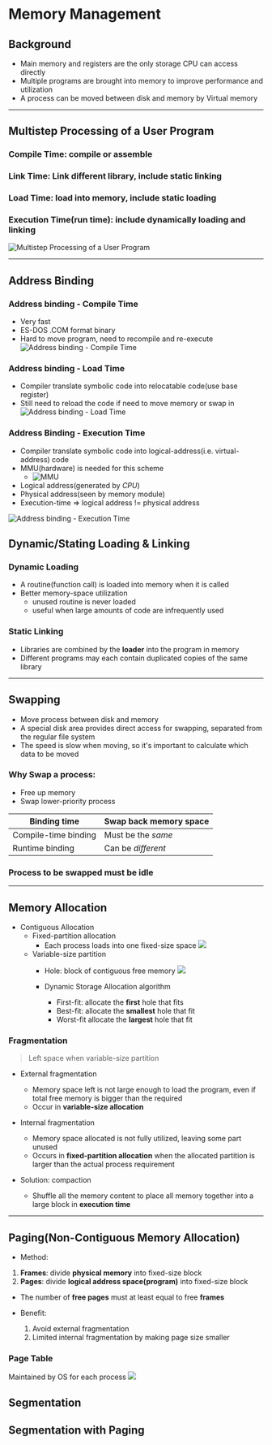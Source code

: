 # Memory Management
## Background
- Main memory and registers are the only storage CPU can access directly
- Multiple programs are brought into memory to improve performance and utilization
- A process can be moved between disk and memory by Virtual memory

---

## Multistep Processing of a User Program

### Compile Time: compile or assemble
 
### Link Time: Link different library, include static linking

### Load Time: load into memory, include static loading

### Execution Time(run time): include dynamically loading and linking

![Multistep Processing of a User Program](https://media.geeksforgeeks.org/wp-content/uploads/20200531135539/1406-5.png)

---

## Address Binding
### Address binding - Compile Time
- Very fast
- ES-DOS .COM format binary
- Hard to move program, need to recompile and re-execute
![Address binding - Compile Time](https://miro.medium.com/v2/resize:fit:961/1*xYWARMqUFil-5c2fPzKj3w.png)

### Address binding - Load Time
- Compiler translate symbolic code into relocatable code(use base register)
- Still need to reload the code if need to move memory or swap in
![Address binding - Load Time](https://miro.medium.com/v2/resize:fit:1400/1*Vk-IIQq-mCgMSfLZmdp9AA.png)

### Address Binding - Execution Time

- Compiler translate symbolic code into logical-address(i.e. virtual-address) code
- MMU(hardware) is needed for this scheme
    - ![MMU](https://er.yuvayana.org/wp-content/uploads/sites/11/2020/05/Memory-Management-F10.png)
- Logical address(generated by *CPU*)
- Physical address(seen by memory module)
- Execution-time => logical address != physical address

![Address binding - Execution Time](
https://miro.medium.com/v2/resize:fit:1400/1*U4GXeIKBETi52HQMJWOvPQ.png)

## Dynamic/Stating Loading & Linking
### Dynamic Loading
* A routine(function call) is loaded into memory when it is called
* Better memory-space utilization
    * unused routine is never loaded
    * useful when large amounts of code are infrequently used
### Static Linking
* Libraries are combined by the **loader** into the program in memory
* Different programs may each contain duplicated copies of the same library

---

## Swapping
* Move process between disk and memory
* A special disk area provides direct access for swapping, separated from the regular file system
* The speed is slow when moving, so it's important to calculate which data to be moved
### Why Swap a process:
- Free up memory
- Swap lower-priority process

| Binding time| Swap back memory space |
|---------------------|----------------------------|
| Compile-time binding| Must be the *same*         |
| Runtime binding     | Can be *different*         |

### Process to be swapped **must be idle**

---

## Memory Allocation
- Contiguous Allocation
    - Fixed-partition allocation
        - Each process loads into one fixed-size space
        ![](https://media.geeksforgeeks.org/wp-content/uploads/20200515204405/fixedpartition.png)
    - Variable-size partition 
        - Hole: block of contiguous free memory
        ![](https://files.codingninjas.in/article_images/variable-size-partitioning-0-1641800237.webp)

        - Dynamic Storage Allocation algorithm
            - First-fit: allocate the **first** hole that fits
            - Best-fit: allocate the **smallest** hole that fit
            - Worst-fit allocate the **largest** hole that fit

### Fragmentation
> Left space when variable-size partition

* External fragmentation
    - Memory space left is not large enough to load the program, even if total free memory is bigger than the required
    - Occur in **variable-size allocation**

* Internal fragmentation
    - Memory space allocated is not fully utilized, leaving some part unused
    - Occurs in **fixed-partition allocation** when the allocated partition is larger than the actual process requirement

* Solution: compaction
    - Shuffle all the memory content to place all memory together into a large block in **execution time**
---

## Paging(Non-Contiguous Memory Allocation)
- Method:
1. **Frames**: divide **physical memory** into fixed-size block
2. **Pages**: divide **logical address space(program)** into fixed-size block 
- The number of **free pages** must at least equal to free **frames**

- Benefit:
    1. Avoid external fragmentation
    2. Limited internal fragmentation by making page size smaller

### Page Table
Maintained by OS for each process
![](https://encrypted-tbn0.gstatic.com/images?q=tbn:ANd9GcRH6ttm1sus7BGQO2R_FcEjEta8s0dMDEdpDw&s)

## Segmentation
## Segmentation with Paging